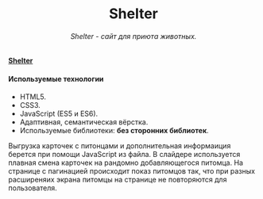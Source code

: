 <h1 align="center">Shelter</h1>
<h6 align="center">Shelter - сайт для приюта животных.</h6>
 
<a href="https://chromari-english-for-kids.netlify.app/"><b>Shelter</b></a>

<h4>Используемые технологии</h4>
<ul>
  <li>HTML5.</li>
  <li>CSS3.</li>
  <li>JavaScript (ES5 и ES6).</li>
  <li>Адаптивная, семантическая вёрстка.</li>
  <li>Используемые библиотеки: <b>без сторонних библиотек</b>.</li>
</ul>

Выгрузка карточек с питонцами и дополнительная информаиция берется при помощи JavaScript из файла. В слайдере используется плавная смена карточек на рандомно добавляющегося питомца. На странице с пагинацией происходит показ питомцов так, что при разных расширеняих экрана питомцы на странице не повторяются для пользователя.
